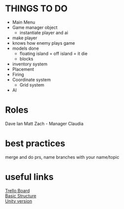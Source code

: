 # THINGS TO DO
- Main Menu
- Game manager object
    - instantiate player and ai
- make player
- knows how enemy plays game
- models done
    - floating island = off island = it die
    - blocks
- inventory system
- Placement
- Firing
- Coordinate system
    - Grid system
- AI

# Roles

Dave
Ian
Matt
Zach - Manager
Claudia

# best practices

merge and do prs, name branches with your name/topic

# useful links

[Trello Board](https://trello.com/b/SsozsEoj/castleton)  
[Basic Structure](https://docs.google.com/presentation/d/1BecJwL0Y0D2H8KSTEiCIrvznbzvSIQGzAETYimkmITw/edit#slide=id.p)  
[Unity version](https://unity3d.com/get-unity/download/archive?_ga=2.44856292.1772113876.1543684888-367692921.1543684888)
